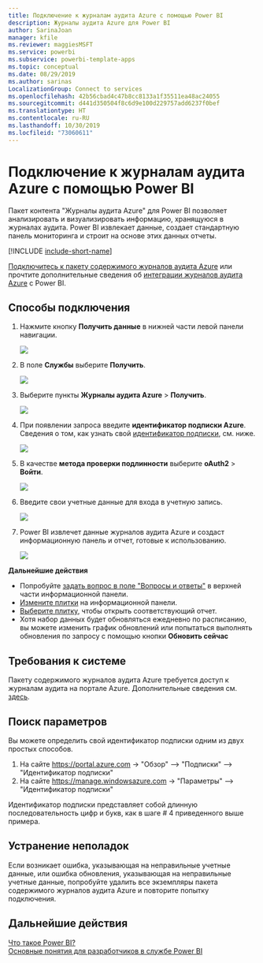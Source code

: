 ```yaml
---
title: Подключение к журналам аудита Azure с помощью Power BI
description: Журналы аудита Azure для Power BI
author: SarinaJoan
manager: kfile
ms.reviewer: maggiesMSFT
ms.service: powerbi
ms.subservice: powerbi-template-apps
ms.topic: conceptual
ms.date: 08/29/2019
ms.author: sarinas
LocalizationGroup: Connect to services
ms.openlocfilehash: 42b56cbad4c47b8cc8133a1f35511ea48ac24055
ms.sourcegitcommit: d441d350504f8c6d9e100d229757add6237f0bef
ms.translationtype: HT
ms.contentlocale: ru-RU
ms.lasthandoff: 10/30/2019
ms.locfileid: "73060611"
---
```

# <a name="connect-to-azure-audit-logs-with-power-bi"></a>Подключение к журналам аудита Azure с помощью Power BI
Пакет контента "Журналы аудита Azure" для Power BI позволяет анализировать и визуализировать информацию, хранящуюся в журналах аудита. Power BI извлекает данные, создает стандартную панель мониторинга и строит на основе этих данных отчеты.

[!INCLUDE [include-short-name](./includes/service-deprecate-content-packs.md)]

[Подключитесь к пакету содержимого журналов аудита Azure](https://app.powerbi.com/getdata/services/azure-audit-logs) или прочтите дополнительные сведения об [интеграции журналов аудита Azure](https://powerbi.microsoft.com/integrations/azure-audit-logs) с Power BI.

## <a name="how-to-connect"></a>Способы подключения
1. Нажмите кнопку **Получить данные** в нижней части левой панели навигации.  
   
    ![](media/service-connect-to-azure-audit-logs/getdata.png)
2. В поле **Службы** выберите **Получить**.  
   
    ![](media/service-connect-to-azure-audit-logs/services.png) 
3. Выберите пункты **Журналы аудита Azure** > **Получить**.  
   
   ![](media/service-connect-to-azure-audit-logs/azureauditlogs.png)
4. При появлении запроса введите **идентификатор подписки Azure**. Сведения о том, как узнать свой [идентификатор подписки](#FindingParams), см. ниже.   
   
    ![](media/service-connect-to-azure-audit-logs/parameters.png)
5. В качестве **метода проверки подлинности** выберите **oAuth2** \> **Войти**.
   
    ![](media/service-connect-to-azure-audit-logs/creds.png)
6. Введите свои учетные данные для входа в учетную запись.
   
    ![](media/service-connect-to-azure-audit-logs/login.png)
7. Power BI извлечет данные журналов аудита Azure и создаст информационную панель и отчет, готовые к использованию. 
   
    ![](media/service-connect-to-azure-audit-logs/dashboard.png)

**Дальнейшие действия**

* Попробуйте [задать вопрос в поле "Вопросы и ответы"](consumer/end-user-q-and-a.md) в верхней части информационной панели.
* [Измените плитки](service-dashboard-edit-tile.md) на информационной панели.
* [Выберите плитку](consumer/end-user-tiles.md), чтобы открыть соответствующий отчет.
* Хотя набор данных будет обновляться ежедневно по расписанию, вы можете изменить график обновлений или попытаться выполнять обновления по запросу с помощью кнопки **Обновить сейчас**

## <a name="system-requirements"></a>Требования к системе
Пакету содержимого журналов аудита Azure требуется доступ к журналам аудита на портале Azure. Дополнительные сведения см. [здесь](/azure/azure-resource-manager/resource-group-audit/).

<a name="FindingParams"></a>

## <a name="finding-parameters"></a>Поиск параметров
Вы можете определить свой идентификатор подписки одним из двух простых способов.

1. На сайте https://portal.azure.com -&gt; "Обзор" —&gt; "Подписки" —&gt; "Идентификатор подписки"
2. На сайте https://manage.windowsazure.com -&gt; "Параметры" —&gt; "Идентификатор подписки"

Идентификатор подписки представляет собой длинную последовательность цифр и букв, как в шаге \# 4 приведенного выше примера. 

## <a name="troubleshooting"></a>Устранение неполадок
Если возникает ошибка, указывающая на неправильные учетные данные, или ошибка обновления, указывающая на неправильные учетные данные, попробуйте удалить все экземпляры пакета содержимого журналов аудита Azure и повторите попытку подключения.

## <a name="next-steps"></a>Дальнейшие действия
[Что такое Power BI?](fundamentals/power-bi-overview.md)  
[Основные понятия для разработчиков в службе Power BI](service-basic-concepts.md)  

